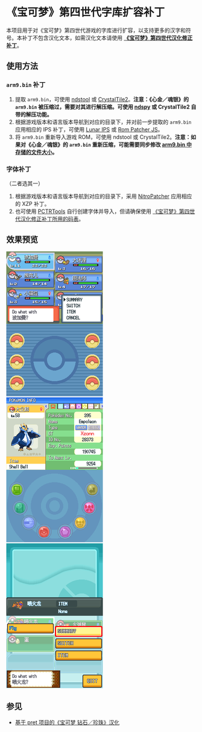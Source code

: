 # 《宝可梦》第四世代字库扩容补丁

本项目用于对《宝可梦》第四世代游戏的字库进行扩容，以支持更多的汉字和符号。本补丁不包含汉化文本，如需汉化文本请使用 **[《宝可梦》第四世代汉化修正补丁](https://github.com/Xzonn/PokemonChineseTranslationRevise)**。

## 使用方法
### `arm9.bin` 补丁

1. 提取 `arm9.bin`，可使用 [ndstool](https://github.com/devkitPro/ndstool) 或 [CrystalTile2](https://www.romhacking.net/utilities/818/)。**注意：《心金／魂银》的 `arm9.bin` 被压缩过，需要对其进行解压缩。可使用 [ndspy](https://github.com/RoadrunnerWMC/ndspy) 或 CrystalTile2 自带的解压功能。**
2. 根据游戏版本和语言版本导航到对应的目录下，并对前一步提取的 `arm9.bin` 应用相应的 IPS 补丁，可使用 [Lunar IPS](https://www.romhacking.net/utilities/240/) 或 [Rom Patcher JS](https://www.marcrobledo.com/RomPatcher.js/)。
3. 将 `arm9.bin` 重新导入游戏 ROM，可使用 ndstool 或 CrystalTile2。**注意：如果对《心金／魂银》的 `arm9.bin` 重新压缩，可能需要同步修改 [arm9.bin 中存储的文件大小](https://github.com/Xzonn/PokemonChineseTranslationRevise/issues/16)。**

### 字体补丁

（二者选其一）

1. 根据游戏版本和语言版本导航到对应的目录下，采用 [NitroPatcher](https://github.com/Xzonn/NitroPatcher) 应用相应的 XZP 补丁。
2. 也可使用 [PCTRTools](https://github.com/Xzonn/PCTRTools) 自行创建字体并导入，但请确保使用 [《宝可梦》第四世代汉化修正补丁所用的码表](https://github.com/Xzonn/PokemonChineseTranslationRevise/blob/master/files/CharTable.txt)。

## 效果预览

![游戏截图](assets/images/screenshot-D.png) ![游戏截图](assets/images/screenshot-Pt.png) ![游戏截图](assets/images/screenshot-HG.png)

## 参见
- [基于 pret 项目的《宝可梦 钻石／珍珠》汉化](https://xzonn.top/posts/Pokemon-DP-Chinese-Localization-Based-on-Pret-Project.html)
